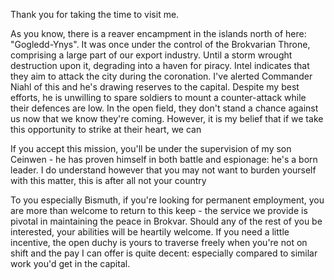 Thank you for taking the time to visit me.

As you know, there is a reaver encampment in the islands north of here: "Gogledd-Ynys". It was once under the control of the Brokvarian Throne, comprising a large part of our export industry. Until a storm wrought destruction upon it, degrading into a haven for piracy. Intel indicates that they aim to attack the city during the coronation. I've alerted Commander Niahl of this and he's drawing reserves to the capital. Despite my best efforts, he is unwilling to spare soldiers to mount a counter-attack while their defences are low. In the open field, they don't stand a chance against us now that we know they're coming. However, it is my belief that if we take this opportunity to strike at their heart, we can 

If you accept this mission, you'll be under the supervision of my son Ceinwen - he has proven himself in both battle and espionage: he's a born leader. I do understand however that you may not want to burden yourself with this matter, this is after all not your country

To you especially Bismuth, if you're looking for permanent employment, you are more than welcome to return to this keep - the service we provide is pivotal in maintaining the peace in Brokvar. Should any of the rest of you be interested, your abilities will be heartily welcome. If you need a little incentive, the open duchy is yours to traverse freely when you're not on shift and the pay I can offer is quite decent: especially compared to similar work you'd get in the capital.